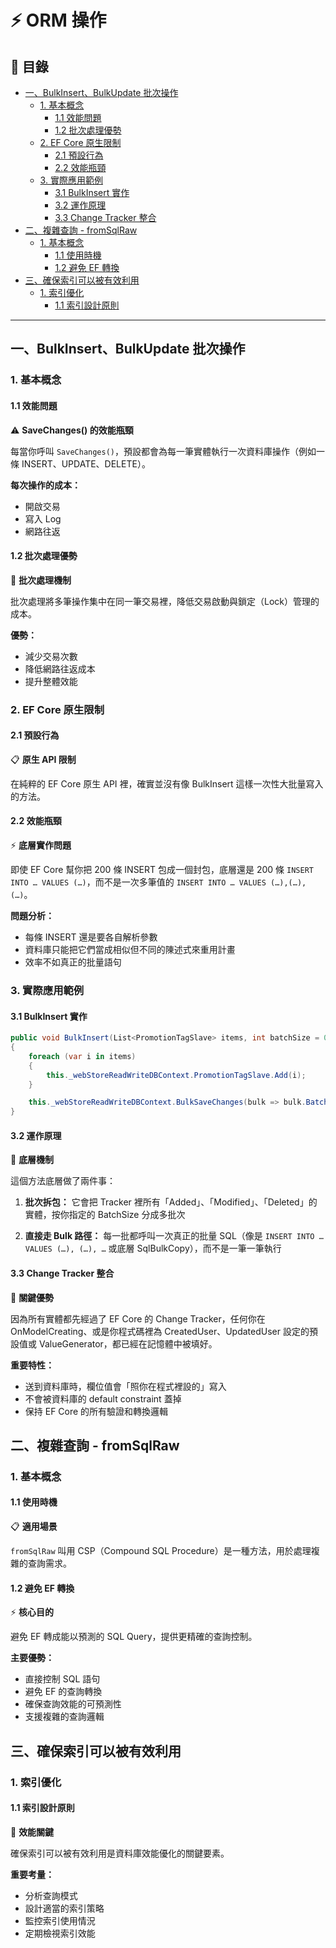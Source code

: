 # ⚡ ORM 操作

## 📖 目錄
- [一、BulkInsert、BulkUpdate 批次操作](#一bulkinsertbulkupdate-批次操作)
  - [1. 基本概念](#1-基本概念)
    - [1.1 效能問題](#11-效能問題)
    - [1.2 批次處理優勢](#12-批次處理優勢)
  - [2. EF Core 原生限制](#2-ef-core-原生限制)
    - [2.1 預設行為](#21-預設行為)
    - [2.2 效能瓶頸](#22-效能瓶頸)
  - [3. 實際應用範例](#3-實際應用範例)
    - [3.1 BulkInsert 實作](#31-bulkinsert-實作)
    - [3.2 運作原理](#32-運作原理)
    - [3.3 Change Tracker 整合](#33-change-tracker-整合)
- [二、複雜查詢 - fromSqlRaw](#二複雜查詢---fromsqlraw)
  - [1. 基本概念](#1-基本概念-1)
    - [1.1 使用時機](#11-使用時機)
    - [1.2 避免 EF 轉換](#12-避免-ef-轉換)
- [三、確保索引可以被有效利用](#三確保索引可以被有效利用)
  - [1. 索引優化](#1-索引優化)
    - [1.1 索引設計原則](#11-索引設計原則)

---

## 一、BulkInsert、BulkUpdate 批次操作

### 1. 基本概念

#### 1.1 效能問題

⚠️ **SaveChanges() 的效能瓶頸**

每當你呼叫 `SaveChanges()`，預設都會為每一筆實體執行一次資料庫操作（例如一條 INSERT、UPDATE、DELETE）。

**每次操作的成本：**
- 開啟交易
- 寫入 Log
- 網路往返

#### 1.2 批次處理優勢

🚀 **批次處理機制**

批次處理將多筆操作集中在同一筆交易裡，降低交易啟動與鎖定（Lock）管理的成本。

**優勢：**
- 減少交易次數
- 降低網路往返成本
- 提升整體效能

### 2. EF Core 原生限制

#### 2.1 預設行為

📋 **原生 API 限制**

在純粹的 EF Core 原生 API 裡，確實並沒有像 BulkInsert 這樣一次性大批量寫入的方法。

#### 2.2 效能瓶頸

⚡ **底層實作問題**

即使 EF Core 幫你把 200 條 INSERT 包成一個封包，底層還是 200 條 `INSERT INTO … VALUES (…)`，而不是一次多筆值的 `INSERT INTO … VALUES (…),(…),(…)`。

**問題分析：**
- 每條 INSERT 還是要各自解析參數
- 資料庫只能把它們當成相似但不同的陳述式來重用計畫
- 效率不如真正的批量語句

### 3. 實際應用範例

#### 3.1 BulkInsert 實作

```csharp
public void BulkInsert(List<PromotionTagSlave> items, int batchSize = 0)
{
    foreach (var i in items)
    {
        this._webStoreReadWriteDBContext.PromotionTagSlave.Add(i);
    }

    this._webStoreReadWriteDBContext.BulkSaveChanges(bulk => bulk.BatchSize = batchSize);
}
```

#### 3.2 運作原理

🔧 **底層機制**

這個方法底層做了兩件事：

1. **批次拆包：** 它會把 Tracker 裡所有「Added」、「Modified」、「Deleted」的實體，按你指定的 BatchSize 分成多批次

2. **直接走 Bulk 路徑：** 每一批都呼叫一次真正的批量 SQL（像是 `INSERT INTO … VALUES (…), (…), …` 或底層 SqlBulkCopy），而不是一筆一筆執行

#### 3.3 Change Tracker 整合

🎯 **關鍵優勢**

因為所有實體都先經過了 EF Core 的 Change Tracker，任何你在 OnModelCreating、或是你程式碼裡為 CreatedUser、UpdatedUser 設定的預設值或 ValueGenerator，都已經在記憶體中被填好。

**重要特性：**
- 送到資料庫時，欄位值會「照你在程式裡設的」寫入
- 不會被資料庫的 default constraint 蓋掉
- 保持 EF Core 的所有驗證和轉換邏輯

## 二、複雜查詢 - fromSqlRaw

### 1. 基本概念

#### 1.1 使用時機

📋 **適用場景**

`fromSqlRaw` 叫用 CSP（Compound SQL Procedure）是一種方法，用於處理複雜的查詢需求。

#### 1.2 避免 EF 轉換

⚡ **核心目的**

避免 EF 轉成能以預測的 SQL Query，提供更精確的查詢控制。

**主要優勢：**
- 直接控制 SQL 語句
- 避免 EF 的查詢轉換
- 確保查詢效能的可預測性
- 支援複雜的查詢邏輯

## 三、確保索引可以被有效利用

### 1. 索引優化

#### 1.1 索引設計原則

🎯 **效能關鍵**

確保索引可以被有效利用是資料庫效能優化的關鍵要素。

**重要考量：**
- 分析查詢模式
- 設計適當的索引策略
- 監控索引使用情況
- 定期檢視索引效能